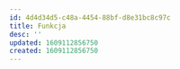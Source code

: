 ```yaml
---
id: 4d4d34d5-c48a-4454-88bf-d8e31bc8c97c
title: Funkcja
desc: ''
updated: 1609112856750
created: 1609112856750
---
```


